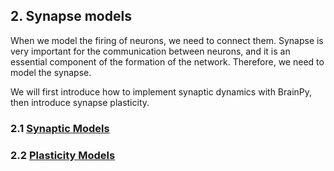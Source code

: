 ## 2. Synapse models

When we model the firing of neurons, we need to connect them. Synapse is very important for the communication between neurons, and it is an essential component of the formation of the network. Therefore, we need to model the synapse.

We will first introduce how to implement synaptic dynamics with BrainPy, then introduce synapse plasticity.

### 2.1 [Synaptic Models](synapse/dynamics.md)

### 2.2 [Plasticity Models](synapse/plasticity.md)

